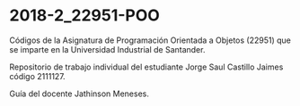 # 2018-2_22951-POO
Códigos de la Asignatura de Programación Orientada a Objetos (22951) que se imparte en la Universidad Industrial de Santander.

Repositorio de trabajo individual del estudiante Jorge Saul Castillo Jaimes código 2111127.

Guía del docente Jathinson Meneses.
